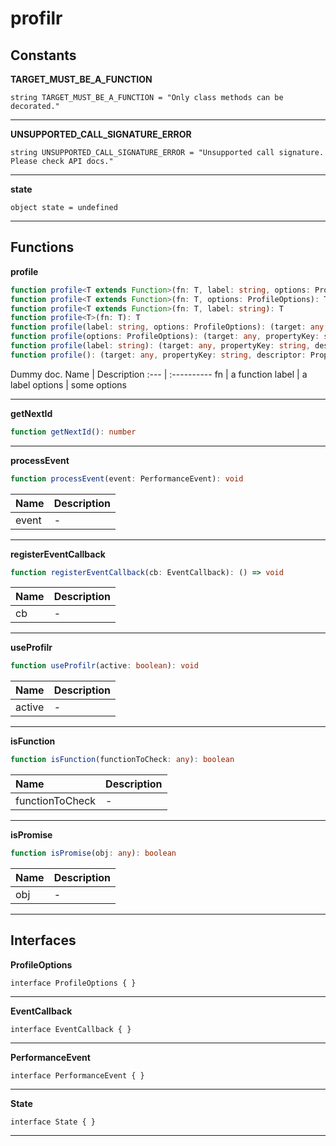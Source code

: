 # profilr

## Constants

**TARGET_MUST_BE_A_FUNCTION**

`string TARGET_MUST_BE_A_FUNCTION = "Only class methods can be decorated."`



---
**UNSUPPORTED_CALL_SIGNATURE_ERROR**

`string UNSUPPORTED_CALL_SIGNATURE_ERROR = "Unsupported call signature. Please check API docs."`



---
**state**

`object state = undefined`



---




## Functions

**profile**
```typescript
function profile<T extends Function>(fn: T, label: string, options: ProfileOptions): T
function profile<T extends Function>(fn: T, options: ProfileOptions): T
function profile<T extends Function>(fn: T, label: string): T
function profile<T>(fn: T): T
function profile(label: string, options: ProfileOptions): (target: any, propertyKey: string, descriptor: PropertyDescriptor) => PropertyDescriptor
function profile(options: ProfileOptions): (target: any, propertyKey: string, descriptor: PropertyDescriptor) => PropertyDescriptor
function profile(label: string): (target: any, propertyKey: string, descriptor: PropertyDescriptor) => PropertyDescriptor
function profile(): (target: any, propertyKey: string, descriptor: PropertyDescriptor) => PropertyDescriptor
```

Dummy doc.
Name | Description
:--- | :----------
fn | a function
label | a label
options | some options


---
**getNextId**
```typescript
function getNextId(): number
```



---
**processEvent**
```typescript
function processEvent(event: PerformanceEvent): void
```


Name | Description
:--- | :----------
event | -

---
**registerEventCallback**
```typescript
function registerEventCallback(cb: EventCallback): () => void
```


Name | Description
:--- | :----------
cb | -

---
**useProfilr**
```typescript
function useProfilr(active: boolean): void
```


Name | Description
:--- | :----------
active | -

---
**isFunction**
```typescript
function isFunction(functionToCheck: any): boolean
```


Name | Description
:--- | :----------
functionToCheck | -

---
**isPromise**
```typescript
function isPromise(obj: any): boolean
```


Name | Description
:--- | :----------
obj | -

---




## Interfaces

**ProfileOptions**

`interface ProfileOptions { }`



---
**EventCallback**

`interface EventCallback { }`



---
**PerformanceEvent**

`interface PerformanceEvent { }`



---
**State**

`interface State { }`



---

